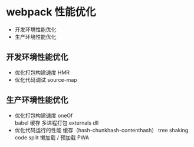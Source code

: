 # webpack 性能优化
* 开发环境性能优化
* 生产环境性能优化

## 开发环境性能优化
* 优化打包构建速度
    HMR
* 优化代码调试
    source-map

## 生产环境性能优化
* 优化打包构建速度
    oneOf  
    babel 缓存
    多进程打包
    externals
    dll
* 优化代码运行的性能
    缓存（hash-chunkhash-contenthash）
    tree shaking
    code split
    懒加载 / 预加载
    PWA
